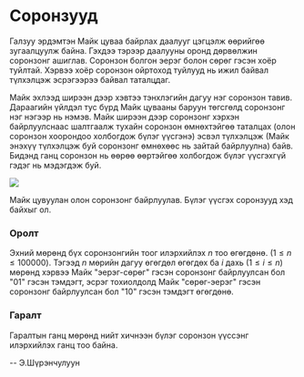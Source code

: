 Соронзууд
=========
Галзуу эрдэмтэн Майк цуваа байрлах даалууг цэгцэлж өөрийгөө зугаалцуулж байна.
Гэхдээ тэрээр даалууны оронд дөрвөлжин соронзонг ашиглав. Соронзон болгон эерэг
болон сөрөг гэсэн хоёр туйлтай. Хэрвээ хоёр соронзон ойртоход туйлууд нь ижил
байвал түлхэлцэж эсрэгээрээ байвал таталцдаг.

Майк эхлээд ширээн дээр хэвтээ тэнхлэгийн дагуу нэг соронзон тавив. Дараагийн
үйлдэл тус бүрд Майк цувааны баруун төгсгөлд соронзонг нэг нэгээр нь нэмэв. Майк
ширээн дээр соронзонг хэрхэн байрлуулснаас шалтгаалж тухайн соронзон өмнөхтэйгөө
таталцах (олон соронзон хоорондоо холбогдож бүлэг үүсгэнэ) эсвэл түлхэлцэж (Майк
энэхүү түлхэлцэж буй соронзонг өмнөхөөс нь зайтай байрлуулна) байв. Бидэнд ганц
соронзон нь өөрөө өөртэйгөө холбогдож бүлэг үүсгэхгүй гэдэг нь мэдэгдэж буй.

![][1]

Майк цувуулан олон соронзонг байрлуулав. Бүлэг үүсгэх соронзууд хэд байхыг ол.


### Оролт
Эхний мөрөнд бүх соронзонгийн тоог илэрхийлэх $n$ тоо өгөгдөнө.
$(1 ≤ n ≤ 100000)$. Тэгээд $n$ мөрийн дагуу өгөгдөл өгөгдөх ба $i$ дахь
$(1 ≤ i ≤ n)$ мөрөнд хэрвээ Майк "эерэг-сөрөг" гэсэн соронзонг байрлуулсан бол
"01" гэсэн тэмдэгт, эсрэг тохиолдолд Майк "сөрөг-эерэг" гэсэн соронзонг
байрлуулсан бол "10" гэсэн тэмдэгт өгөгдөнө.

### Гаралт
Гаралтын ганц мөрөнд нийт хичнээн бүлэг соронзон үүссэнг илэрхийлэх ганц тоо
байна.

  [1]: http://espresso.codeforces.com/1080bca1bfd4fb588982bdc5c23614cd5143cd30.png

-- Э.Шүрэнчулуун
